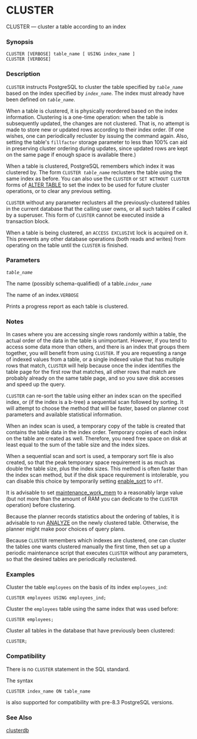 # CLUSTER

CLUSTER — cluster a table according to an index

### Synopsis

```
CLUSTER [VERBOSE] table_name [ USING index_name ]
CLUSTER [VERBOSE]
```

### Description

`CLUSTER` instructs PostgreSQL to cluster the table specified by _`table_name`_ based on the index specified by _`index_name`_. The index must already have been defined on _`table_name`_.

When a table is clustered, it is physically reordered based on the index information. Clustering is a one-time operation: when the table is subsequently updated, the changes are not clustered. That is, no attempt is made to store new or updated rows according to their index order. (If one wishes, one can periodically recluster by issuing the command again. Also, setting the table's `fillfactor` storage parameter to less than 100% can aid in preserving cluster ordering during updates, since updated rows are kept on the same page if enough space is available there.)

When a table is clustered, PostgreSQL remembers which index it was clustered by. The form `CLUSTER `_`table_name`_ reclusters the table using the same index as before. You can also use the `CLUSTER` or `SET WITHOUT CLUSTER` forms of [ALTER TABLE](https://www.postgresql.org/docs/10/static/sql-altertable.html) to set the index to be used for future cluster operations, or to clear any previous setting.

`CLUSTER` without any parameter reclusters all the previously-clustered tables in the current database that the calling user owns, or all such tables if called by a superuser. This form of `CLUSTER` cannot be executed inside a transaction block.

When a table is being clustered, an `ACCESS EXCLUSIVE` lock is acquired on it. This prevents any other database operations (both reads and writes) from operating on the table until the `CLUSTER` is finished.

### Parameters

_`table_name`_

The name (possibly schema-qualified) of a table._`index_name`_

The name of an index.`VERBOSE`

Prints a progress report as each table is clustered.

### Notes

In cases where you are accessing single rows randomly within a table, the actual order of the data in the table is unimportant. However, if you tend to access some data more than others, and there is an index that groups them together, you will benefit from using `CLUSTER`. If you are requesting a range of indexed values from a table, or a single indexed value that has multiple rows that match, `CLUSTER` will help because once the index identifies the table page for the first row that matches, all other rows that match are probably already on the same table page, and so you save disk accesses and speed up the query.

`CLUSTER` can re-sort the table using either an index scan on the specified index, or (if the index is a b-tree) a sequential scan followed by sorting. It will attempt to choose the method that will be faster, based on planner cost parameters and available statistical information.

When an index scan is used, a temporary copy of the table is created that contains the table data in the index order. Temporary copies of each index on the table are created as well. Therefore, you need free space on disk at least equal to the sum of the table size and the index sizes.

When a sequential scan and sort is used, a temporary sort file is also created, so that the peak temporary space requirement is as much as double the table size, plus the index sizes. This method is often faster than the index scan method, but if the disk space requirement is intolerable, you can disable this choice by temporarily setting [enable\_sort](https://www.postgresql.org/docs/10/static/runtime-config-query.html#GUC-ENABLE-SORT) to `off`.

It is advisable to set [maintenance\_work\_mem](https://www.postgresql.org/docs/10/static/runtime-config-resource.html#GUC-MAINTENANCE-WORK-MEM) to a reasonably large value (but not more than the amount of RAM you can dedicate to the `CLUSTER` operation) before clustering.

Because the planner records statistics about the ordering of tables, it is advisable to run [ANALYZE](https://www.postgresql.org/docs/10/static/sql-analyze.html) on the newly clustered table. Otherwise, the planner might make poor choices of query plans.

Because `CLUSTER` remembers which indexes are clustered, one can cluster the tables one wants clustered manually the first time, then set up a periodic maintenance script that executes `CLUSTER` without any parameters, so that the desired tables are periodically reclustered.

### Examples

Cluster the table `employees` on the basis of its index `employees_ind`:

```
CLUSTER employees USING employees_ind;
```

Cluster the `employees` table using the same index that was used before:

```
CLUSTER employees;
```

Cluster all tables in the database that have previously been clustered:

```
CLUSTER;
```

### Compatibility

There is no `CLUSTER` statement in the SQL standard.

The syntax

```
CLUSTER index_name ON table_name
```

is also supported for compatibility with pre-8.3 PostgreSQL versions.

### See Also

[clusterdb](https://www.postgresql.org/docs/10/static/app-clusterdb.html)
